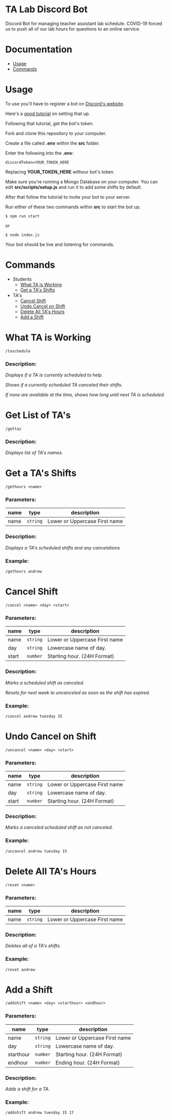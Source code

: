 # TA Lab Discord Bot


Discord Bot for managing teacher assistant lab schedule. COVID-19 forced us to push all of our lab hours for questions to an online service.

# Documentation
- [Usage](#usage)
- [Commands](#commands)

# Usage

To use you'll have to register a bot on [Discord's website](#https://discordapp.com/developers/applications).

Here's a [good tutorial](#https://www.digitaltrends.com/gaming/how-to-make-a-discord-bot/) on setting that up.

Following that tutorial, get the bot's token.

Fork and clone this repository to your computer.

Create a file called **.env** within the **src** folder.

Enter the following into the **.env**:
```
discordToken=YOUR_TOKEN_HERE
```
Replacing **YOUR_TOKEN_HERE** withour bot's token.

Make sure you're running a Mongo Database on your computer. You can edit **src/scripts/setup.js** and run it to add some shifts by default.

After that follow the tutorial to invite your bot to your server.

Run either of these two commands within **src** to start the bot up.
```
$ npm run start
```
or
```
$ node index.js
```
Your bot should be live and listening for commands.

# Commands
- Students
    - [What TA is Working](#what-ta-is-working)
    - [Get a TA's Shifts](#get-a-tas-shifts)
- TA's
    - [Cancel Shift](#cancel-shift)
    - [Undo Cancel on Shift](#undo-cancel-on-shift)
    - [Delete All TA's Hours](#delete-all-tas-hours)
    - [Add a Shift](#add-a-shift)

# What TA is Working
```
/taschedule
```
### Description:
*Displays if a TA is currently scheduled to help.*

*Shows if a currently scheduled TA canceled their shifts.*

*If none are available at the time, shows how long until next TA is scheduled.*

# Get List of TA's
```
/gettas
```
### Description:
*Displays list of TA's names.*

# Get a TA's Shifts
```
/gethours <name>
```
### Parameters:
| name | type     | description                   |
|------|----------|-------------------------------|
| name | `string` | Lower or Uppercase First name |
### Description:
*Displays a TA's scheduled shifts and any cancelations*
### Example: 
```
/gethours andrew
```

# Cancel Shift
```
/cancel <name> <day> <start>
```
### Parameters: 
| name  | type     | description                   |
|-------|----------|-------------------------------|
| name  | `string` | Lower or Uppercase First name |
| day   | `string` | Lowercase name of day.        |
| start | `number` | Starting hour. (24H Format)   |
### Description:
*Marks a scheduled shift as canceled.*

*Resets for next week to uncanceled as soon as the shift has expired.*
### Example: 
```
/cancel andrew tuesday 15
```

# Undo Cancel on Shift
```
/uncancel <name> <day> <start>
```
### Parameters: 
| name  | type     | description                   |
|-------|----------|-------------------------------|
| name  | `string` | Lower or Uppercase First name |
| day   | `string` | Lowercase name of day.        |
| start | `number` | Starting hour. (24H Format)   |
### Description:
*Marks a canceled scheduled shift as not canceled.*

### Example: 
```
/uncancel andrew tuesday 15
```
# Delete All TA's Hours
```
/reset <name>
```
### Parameters:
| name | type     | description                   |
|------|----------|-------------------------------|
| name | `string` | Lower or Uppercase First name |
### Description:
*Deletes all of a TA's shifts.*
### Example: 
```
/reset andrew
```
# Add a Shift
```
/addshift <name> <day> <starthour> <endhour>
```
### Parameters:
| name  | type     | description                   |
|-------|----------|-------------------------------|
| name  | `string` | Lower or Uppercase First name |
| day   | `string` | Lowercase name of day.        |
| starthour | `number` | Starting hour. (24H Format)   |
| endhour | `number` | Ending hour. (24H Format)   |
### Description:
*Adds a shift for a TA.*
### Example: 
```
/addshift andrew tuesday 15 17
```